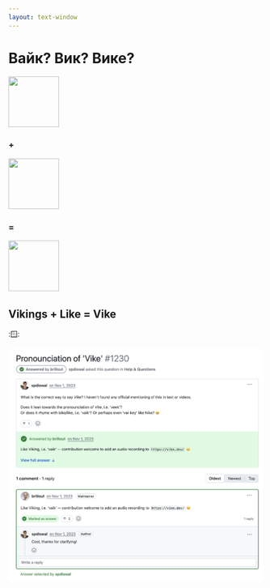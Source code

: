 ```yaml
---
layout: text-window
---
```


# Вайк? Вик? Вике?


<div class="flex gap-col-3">
    <div>
        <img src="https://cdn-icons-png.flaticon.com/512/6541/6541764.png" style="height:100px;width:100px;">
    </div>
    <h3 class="prose-2xl center my-auto dark:color-white">+</h3>
    <div>
<img src="https://upload.wikimedia.org/wikipedia/commons/thumb/f/f1/Heart_coraz%C3%B3n.svg/1200px-Heart_coraz%C3%B3n.svg.png" style="height:100px;width:100px;">
    </div>
<h3 class="prose-2xl center my-auto dark:color-white">=</h3>
<div>
        <img src="https://vike.dev/assets/static/vike.Dxt7bkZO.svg" style="height:100px;width:100px;">
</div>
</div>
<h2 class="dark:color-white">Vikings + Like = Vike</h2>

::window::

<img src="../assets/pronounce.png" />

